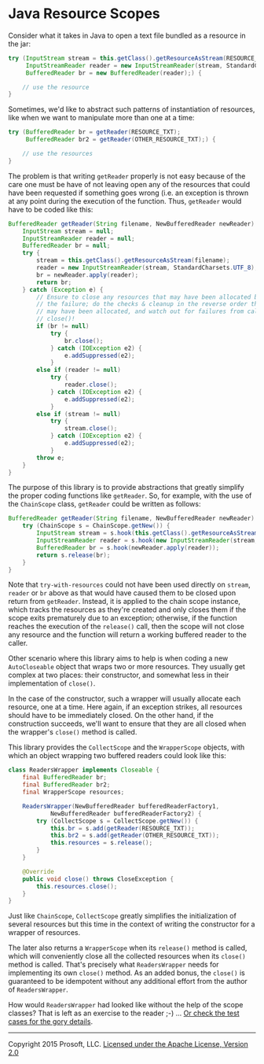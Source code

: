 # Java Resource Scopes

Consider what it takes in Java to open a text file bundled as a resource in the jar:
```java
try (InputStream stream = this.getClass().getResourceAsStream(RESOURCE_TXT);
     InputStreamReader reader = new InputStreamReader(stream, StandardCharsets.UTF_8);
     BufferedReader br = new BufferedReader(reader);) {

	// use the resource
}
```
Sometimes, we'd like to abstract such patterns of instantiation of resources, like when we want to manipulate more than one at a time:
```java
try (BufferedReader br = getReader(RESOURCE_TXT);
     BufferedReader br2 = getReader(OTHER_RESOURCE_TXT);) {

	// use the resources
}
```
The problem is that writing `getReader` properly is not easy because of the care one must be have of not leaving open any of the resources that could have been requested if something goes wrong (i.e. an exception is thrown at any point during the execution of the function. Thus, `getReader` would have to be coded like this:
```java
BufferedReader getReader(String filename, NewBufferedReader newReader) {
	InputStream stream = null;
	InputStreamReader reader = null;
	BufferedReader br = null;
	try {
		stream = this.getClass().getResourceAsStream(filename);
		reader = new InputStreamReader(stream, StandardCharsets.UTF_8);
		br = newReader.apply(reader);
		return br;
	} catch (Exception e) {
		// Ensure to close any resources that may have been allocated before
		// the failure; do the checks & cleanup in the reverse order they
		// may have been allocated, and watch out for failures from calls to
		// close()!
		if (br != null)
			try {
				br.close();
			} catch (IOException e2) {
				e.addSuppressed(e2);
			}
		else if (reader != null)
			try {
				reader.close();
			} catch (IOException e2) {
				e.addSuppressed(e2);
			}
		else if (stream != null)
			try {
				stream.close();
			} catch (IOException e2) {
				e.addSuppressed(e2);
			}
		throw e;
	}
}
```
The purpose of this library is to provide abstractions that greatly simplify the proper coding functions like `getReader`. So, for example, with the use of the `ChainScope` class, `getReader` could be written as follows:
```java
BufferedReader getReader(String filename, NewBufferedReader newReader) {
	try (ChainScope s = ChainScope.getNew()) {
		InputStream stream = s.hook(this.getClass().getResourceAsStream(filename));
		InputStreamReader reader = s.hook(new InputStreamReader(stream, StandardCharsets.UTF_8));
		BufferedReader br = s.hook(newReader.apply(reader));
		return s.release(br);
	}
}
```
Note that `try-with-resources` could not have been used directly on `stream`, `reader` or `br` above as that would have caused them to be closed upon return from `getReader`. Instead, it is applied to the chain scope instance, which tracks the resources as they're created and only closes them if the scope exits prematurely due to an exception; otherwise, if the function reaches the execution of the `release()` call, then the scope will not close any resource and the function will return a working buffered reader to the caller.

Other scenario where this library aims to help is when coding a new `AutoCloseable` object that wraps two or more resources. They usually get complex at two places: their constructor, and somewhat less in their implementation of `close()`.

In the case of the constructor, such a wrapper will usually allocate each resource, one at a time. Here again, if an exception strikes, all resources should have to be immediately closed. On the other hand, if the construction succeeds, we'll want to ensure that they are all closed when the wrapper's `close()` method is called.

This library provides the `CollectScope` and the `WrapperScope` objects, with which an object wrapping two buffered readers could look like this:
```java
class ReadersWrapper implements Closeable {
	final BufferedReader br;
	final BufferedReader br2;
	final WrapperScope resources;

	ReadersWrapper(NewBufferedReader bufferedReaderFactory1,
			NewBufferedReader bufferedReaderFactory2) {
		try (CollectScope s = CollectScope.getNew()) {
			this.br = s.add(getReader(RESOURCE_TXT));
			this.br2 = s.add(getReader(OTHER_RESOURCE_TXT));
			this.resources = s.release();
		}
	}

	@Override
	public void close() throws CloseException {
		this.resources.close();
	}
}
```
Just like `ChainScope`, `CollectScope` greatly simplifies the initialization of several resources but this time in the context of writing the constructor for a wrapper of resources. 

The later also returns a `WrapperScope` when its `release()` method is called, which will conveniently close all the collected resources when its `close()` method is called. That's precisely what `ReadersWrapper` needs for implementing its own `close()` method. As an added bonus, the `close()` is guaranteed to be idempotent without any additional effort from the author of `ReadersWrapper`.

How would `ReadersWrapper` had looked like without the help of the scope classes? That is left as an exercise to the reader ;-) ... [Or check the test cases for the gory details](src/test/java/com/prosoftnearshore/scope/ScopeTests.java).

- - -

Copyright 2015 Prosoft, LLC. [Licensed under the Apache License, Version 2.0](http://www.apache.org/licenses/LICENSE-2.0)
